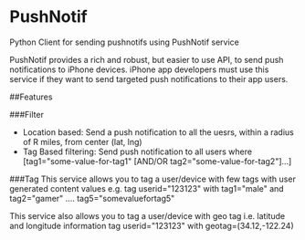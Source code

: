 PushNotif
=========

Python Client for sending pushnotifs using PushNotif service

PushNotif provides a rich and robust, but easier to use API, to send push notifications to iPhone devices. iPhone app developers must use this service if they want to send targeted push notifications to their app users.

##Features

###Filter
* Location based: Send a push notification to all the uesrs, within a radius of R miles, from center (lat, lng)
* Tag Based filtering: Send push notification to all users where [tag1="some-value-for-tag1" [AND/OR tag2="some-value-for-tag2"]...]

###Tag
This service allows you to tag a user/device with few tags with user generated content values
e.g. tag userid="123123" with tag1="male" and tag2="gamer" .... tag5="somevaluefortag5"

This service also allows you to tag a user/device with geo tag i.e. latitude and longitude information
tag userid="123123" with geotag=(34.12,-122.24)
